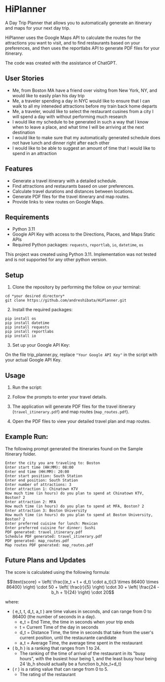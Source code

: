 # HiPlanner
A Day Trip Planner that allows you to automatically generate an itinerary and maps for your next day trip.

HiPlanner uses the Google Maps API to calculate the routes for the attractions you want to visit, and to find restaurants based on your preferences, and then uses the reportlabs API to generate PDF files for your itinerary.

The code was created with the assistance of ChatGPT.

## User Stories
- Me, from Boston MA have a friend over visitng from New York, NY, and would like to easily plan his day trip
- Me, a traveler spending a day in NYC would like to ensure that I can walk to all my inteneded attractions before my train back home departs
- Me, a traveler, would like to select the restaurant cusines from a city I will spend a day with without performing much research
- I would like my schedule to be generated in such a way that I know when to leave a place, and what time I will be arriving at the next destination
- I would like to make sure that my automatically generated schedule does not have lunch and dinner right after each other
- I would like to be able to suggest an amount of time that I would like to spend in an attraction


## Features
- Generate a travel itinerary with a detailed schedule.
- Find attractions and restaurants based on user preferences.
- Calculate travel durations and distances between locations.
- Generate PDF files for the travel itinerary and map routes.
- Provide links to view routes on Google Maps.

## Requirements
- Python 3.11
- Google API Key with access to the Directions, Places, and Maps Static APIs
- Required Python packages: `requests`, `reportlab`, `io`, `datetime`, `os`

This project was created using Python 3.11. Implementation was not tested and is not supported for any other python version.

## Setup

1. Clone the repository by performing the follow on your terminal:
```
cd *your desired directory*
git clone https://github.com/andreshibata/HiPlanner.git
```

2. Install the required packages:
```
pip install os
pip install datetime 
pip install requests
pip install reportlabs
pip install io
```
3. Set up your Google API Key:

On the file trip_planner.py, replace `"Your Google API Key"` in the script with your actual Google API Key.

## Usage

1. Run the script:

2. Follow the prompts to enter your travel details.

3. The application will generate PDF files for the travel itinerary (`travel_itinerary.pdf`) and map routes (`map_routes.pdf`).

4. Open the PDF files to view your detailed travel plan and map routes.

## Example Run:

The following prompt generated the itineraries found on the Sample Itinerary folder.

```
Enter the city you are traveling to: Boston
Enter start time (HH:MM): 08:00
Enter end time (HH:MM): 20:00
Enter start position: South Station
Enter end position: South Station
Enter number of attractions: 3
Enter attraction 1: Chinatown KTV
How much time (in hours) do you plan to spend at Chinatown KTV, Boston? 2
Enter attraction 2: MFA
How much time (in hours) do you plan to spend at MFA, Boston? 2
Enter attraction 3: Boston University
How much time (in hours) do you plan to spend at Boston University, Boston? 2
Enter preferred cuisine for lunch: Mexican
Enter preferred cuisine for dinner: Sushi
PDF generated: travel_itinerary.pdf
Schedule PDF generated: travel_itinerary.pdf
PDF generated: map_routes.pdf
Map routes PDF generated: map_routes.pdf
```

## Future Plans and Updates



The score is calculated using the following formula:

```math
\text{score} = \left( \frac{(e_t + t + d_t) \cdot a_t}{3 \times 86400 \times 86400} \right) \cdot 50 + \left( \frac{r}{5} \right) \cdot 30 + \left( \frac{24 - b_h + 1}{24} \right) \cdot 20
```

where:
- \( e_t, t, d_t, a_t \) are time values in seconds, and can range from 0 to 86400 (the number of seconds in a day).
  - e_t = End Time, the time in seconds when your trip ends
  - t = Current Time of the day in seconds
  - d_t = Distance Time, the time in seconds that take from the user's current position, until the restaurante candidate
  - a_t = Average Time, the average time spent in the restaurant
- \( b_h \) is a ranking that ranges from 1 to 24.
  - The ranking of the time of arrival of the restaurant in its "busy hours", with the busiest hour being 1, and the least busy hour being 24 \b_h should actually be a function b_h(e_t+d_t)
- \( r \) is a rating value that can range from 0 to 5.
  - The rating of the restaurant
